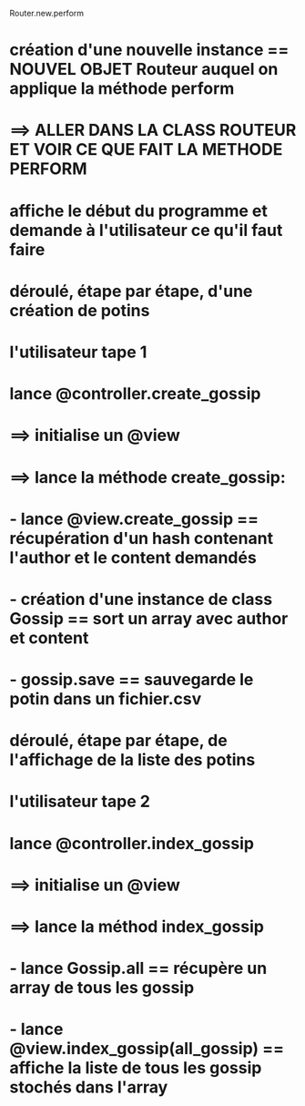 Router.new.perform
# création d'une nouvelle instance == NOUVEL OBJET Routeur auquel on applique la méthode perform
# ==> ALLER DANS LA CLASS ROUTEUR ET VOIR CE QUE FAIT LA METHODE PERFORM 
# affiche le début du programme et demande à l'utilisateur ce qu'il faut faire



# déroulé, étape par étape, d'une création de potins
# l'utilisateur tape 1
# lance @controller.create_gossip
# ==> initialise un @view
# ==> lance la méthode create_gossip:
#  - lance @view.create_gossip == récupération d'un hash contenant l'author et le content demandés
#  - création d'une instance de class Gossip == sort un array avec author et content
#  - gossip.save == sauvegarde le potin dans un fichier.csv



# déroulé, étape par étape, de l'affichage de la liste des potins
# l'utilisateur tape 2
# lance @controller.index_gossip
# ==> initialise un @view
# ==> lance la méthod index_gossip
#  - lance Gossip.all == récupère un array de tous les gossip
#  - lance @view.index_gossip(all_gossip) == affiche la liste de tous les gossip stochés dans l'array
